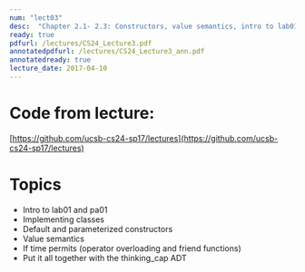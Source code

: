 ```yaml
---
num: "lect03"
desc:  "Chapter 2.1- 2.3: Constructors, value semantics, intro to lab01 and pa1 "
ready: true
pdfurl: /lectures/CS24_Lecture3.pdf
annotatedpdfurl: /lectures/CS24_Lecture3_ann.pdf 
annotatedready: true
lecture_date: 2017-04-10
---
```




# Code from lecture:
[https://github.com/ucsb-cs24-sp17/lectures](https://github.com/ucsb-cs24-sp17/lectures)


# Topics 
* Intro to lab01 and pa01
* Implementing classes
* Default and parameterized constructors
* Value semantics
* If time permits (operator overloading and friend functions)
* Put it all together with the thinking_cap ADT



